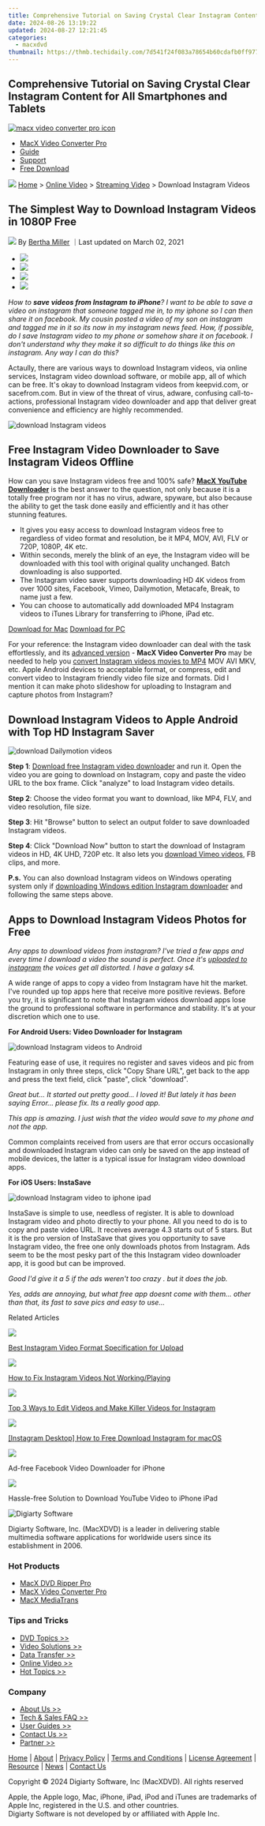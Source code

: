 ```yaml
---
title: Comprehensive Tutorial on Saving Crystal Clear Instagram Content for All Smartphones and Tablets
date: 2024-08-26 13:19:22
updated: 2024-08-27 12:21:45
categories:
  - macxdvd
thumbnail: https://thmb.techidaily.com/7d541f24f083a78654b60cdafb0ff977b1be425e9ba0a0b8e7692ce8252cce78.jpg
---
```


## Comprehensive Tutorial on Saving Crystal Clear Instagram Content for All Smartphones and Tablets

[![macx video converter pro icon](https://www.macxdvd.com/mac-dvd-video-converter-how-to/../image-style/new-seo/icon11.png)](https://tools.techidaily.com/macxdvd/products/)

* [MacX Video Converter Pro](https://tools.techidaily.com/macxdvd/products/)
* [Guide](https://tools.techidaily.com/macxdvd/products/)
* [Support](https://tools.techidaily.com/macxdvd/products/)
* [Free Download](https://tools.techidaily.com/macxdvd/products/)



![](https://www.macxdvd.com/mac-dvd-video-converter-how-to/../image-style/new-seo/icon7.png) [Home](https://tools.techidaily.com/macxdvd/products/) \> [Online Video](https://tools.techidaily.com/macxdvd/products/) \> [Streaming Video](https://tools.techidaily.com/macxdvd/products/) \> Download Instagram Videos

## The Simplest Way to Download Instagram Videos in 1080P Free



![](https://www.macxdvd.com/mac-dvd-video-converter-how-to/../image-style/new-seo/icon6.png) By [Bertha Miller](https://www.linkedin.com/in/bertha-miller-7a324990/) ｜Last updated on March 02, 2021

* [![](https://www.macxdvd.com/mac-dvd-video-converter-how-to/../image-style/new-seo/share-fa.jpg)](https://www.facebook.com/sharer/sharer.php?u=https://www.macxdvd.com/mac-dvd-video-converter-how-to/free-download-instagram-hd-videos-to-iphone-ipad-android.htm)
* [![](https://www.macxdvd.com/mac-dvd-video-converter-how-to/../image-style/new-seo/share-tw.jpg)](https://twitter.com/intent/tweet?url=https://www.macxdvd.com/mac-dvd-video-converter-how-to/free-download-instagram-hd-videos-to-iphone-ipad-android.htm)
* [![](https://www.macxdvd.com/mac-dvd-video-converter-how-to/../image-style/new-seo/share-email.jpg)](https://www.macxdvd.com/mac-dvd-video-converter-how-to/mailto:info@example.com?&subject=&body=https://www.macxdvd.com/mac-dvd-video-converter-how-to/free-download-instagram-hd-videos-to-iphone-ipad-android.htm)
* [![](https://www.macxdvd.com/mac-dvd-video-converter-how-to/../image-style/new-seo/share-in.jpg)](https://www.linkedin.com/shareArticle?mini=true&url=https://www.macxdvd.com/mac-dvd-video-converter-how-to/free-download-instagram-hd-videos-to-iphone-ipad-android.htm&title=&summary=https://www.macxdvd.com/mac-dvd-video-converter-how-to/free-download-instagram-hd-videos-to-iphone-ipad-android.htm&source=)

_How to **save videos from Instagram to iPhone**? I want to be able to save a video on instagram that someone tagged me in, to my iphone so I can then share it on facebook. My cousin posted a video of my son on instagram and tagged me in it so its now in my instagram news feed. How, if possible, do I save Instagram video to my phone or somehow share it on facebook. I don't understand why they make it so difficult to do things like this on instagram. Any way I can do this?_

Actaully, there are various ways to download Instagram videos, via online services, Instagram video download software, or mobile app, all of which can be free. It's okay to download Instagram videos from keepvid.com, or sacefrom.com. But in view of the threat of virus, adware, confusing call-to-actions, professional Instagram video downloader and app that deliver great convenience and efficiency are highly recommended.

![download Instagram videos](https://www.macxdvd.com/mac-dvd-video-converter-how-to/article-image/download-instagram-video.jpg) 

## Free Instagram Video Downloader to Save Instagram Videos Offline 

How can you save Instagram videos free and 100% safe? **[MacX YouTube Downloader](https://tools.techidaily.com/macxdvd/products/)** is the best answer to the question, not only because it is a totally free program nor it has no virus, adware, spyware, but also because the ability to get the task done easily and efficiently and it has other stunning features. 

* It gives you easy access to download Instagram videos free to regardless of video format and resolution, be it MP4, MOV, AVI, FLV or 720P, 1080P, 4K etc.
* Within seconds, merely the blink of an eye, the Instagram video will be downloaded with this tool with original quality unchanged. Batch downloading is also supported.
* The Instagram video saver supports downloading HD 4K videos from over 1000 sites, Facebook, Vimeo, Dailymotion, Metacafe, Break, to name just a few.
* You can choose to automatically add downloaded MP4 Instagram videos to iTunes Library for transferring to iPhone, iPad etc.

[Download for Mac](https://tools.techidaily.com/macxdvd/products/) [Download for PC](https://tools.techidaily.com/macxdvd/products/) 

For your reference: the Instagram video downloader can deal with the task effortlessly, and its [advanced version](https://tools.techidaily.com/macxdvd/products/) \- **MacX Video Converter Pro** may be needed to help you [convert Instagram videos movies to MP4](https://tools.techidaily.com/macxdvd/products/) MOV AVI MKV, etc. Apple Android devices to acceptable format, or compress, edit and convert video to Instagram friendly video file size and formats. Did I mention it can make photo slideshow for uploading to Instagram and capture photos from Instagram?

##  Download Instagram Videos to Apple Android with Top HD Instagram Saver

![download Dailymotion videos](https://www.macxdvd.com/mac-dvd-video-converter-how-to/article-image/dailymotion-downloader-1.jpg) 

**Step 1**: [Download free Instagram video downloader](https://tools.techidaily.com/macxdvd/products/) and run it. Open the video you are going to download on Instagram, copy and paste the video URL to the box frame. Click "analyze" to load Instagram video details.

**Step 2**: Choose the video format you want to download, like MP4, FLV, and video resolution, file size. 

**Step 3**: Hit "Browse" button to select an output folder to save downloaded Instagram videos. 

**Step 4**: Click "Download Now" button to start the download of Instagram videos in HD, 4K UHD, 720P etc. It also lets you [download Vimeo videos](https://tools.techidaily.com/macxdvd/products/), FB clips, and more.

**P.s.** You can also download Instagram videos on Windows operating system only if [downloading Windows edition Instagram downloader](https://tools.techidaily.com/macxdvd/products/) and following the same steps above.

## Apps to Download Instagram Videos Photos for Free

_Any apps to download videos from instagram? I've tried a few apps and every time I download a video the sound is perfect. Once it's [uploaded to instagram](https://tools.techidaily.com/macxdvd/products/) the voices get all distorted. I have a galaxy s4\._ 

 A wide range of apps to copy a video from Instagram have hit the market. I've rounded up top apps here that receive more positive reviews. Before you try, it is significant to note that Instagram videos download apps lose the ground to professional software in performance and stability. It's at your discretion which one to use.

**For Android Users: Video Downloader for Instagram** 

![download Instagram videos to Android](https://www.macxdvd.com/mac-dvd-video-converter-how-to/article-image/insta-download-android.jpg) 

Featuring ease of use, it requires no register and saves videos and pic from Instagram in only three steps, click "Copy Share URL", get back to the app and press the text field, click "paste", click "download". 

_Great but... It started out pretty good... I loved it! But lately it has been saying Error... please fix. Its a really good app._ 

_This app is amazing. I just wish that the video would save to my phone and not the app._

 Common complaints received from users are that error occurs occasionally and downloaded Instagram video can only be saved on the app instead of mobile devices, the latter is a typical issue for Instagram video download apps. 

 **For iOS Users: InstaSave**

![download Instagram video to iphone ipad](https://www.macxdvd.com/mac-dvd-video-converter-how-to/article-image/insta-download-ios.jpg) 

 InstaSave is simple to use, needless of register. It is able to download Instagram video and photo directly to your phone. All you need to do is to copy and paste video URL. It receives average 4.3 starts out of 5 stars. But it is the pro version of InstaSave that gives you opportunity to save Instagram video, the free one only downloads photos from Instagram. Ads seem to be the most pesky part of the this Instagram video downloader app, it is good but can be improved.

_Good I'd give it a 5 if the ads weren't too crazy . but it does the job._ 

_Yes, adds are annoying, but what free app doesnt come with them... other than that, its fast to save pics and easy to use..._



Related Articles

![](https://www.macxdvd.com/mac-dvd-video-converter-how-to/../image-style/new-seo/pic7.jpg)

[Best Instagram Video Format Specification for Upload](https://tools.techidaily.com/macxdvd/products/) 

![](https://www.macxdvd.com/mac-dvd-video-converter-how-to/../image-style/new-seo/pic6.jpg)

[How to Fix Instagram Videos Not Working/Playing](https://tools.techidaily.com/macxdvd/products/) 

![](https://www.macxdvd.com/mac-dvd-video-converter-how-to/../image-style/new-seo/pic5.jpg)

[Top 3 Ways to Edit Videos and Make Killer Videos for Instagram](https://tools.techidaily.com/macxdvd/products/) 

![](https://www.macxdvd.com/mac-dvd-video-converter-how-to/../image-style/new-seo/pic4.jpg)

[\[Instagram Desktop\] How to Free Download Instagram for macOS](https://tools.techidaily.com/macxdvd/products/) 

![](https://www.macxdvd.com/mac-dvd-video-converter-how-to/../image-style/new-seo/pic3.jpg)

 Ad-free Facebook Video Downloader for iPhone

![](https://www.macxdvd.com/mac-dvd-video-converter-how-to/../image-style/new-seo/pic2.jpg)

 Hassle-free Solution to Download YouTube Video to iPhone iPad



![Digiarty Software](https://www.macxdvd.com/mac-dvd-video-converter-how-to/../icon/logo.png) 

Digiarty Software, Inc. (MacXDVD) is a leader in delivering stable multimedia software applications for worldwide users since its establishment in 2006.

### Hot Products

* [MacX DVD Ripper Pro](https://tools.techidaily.com/macxdvd/products/)
* [MacX Video Converter Pro](https://tools.techidaily.com/macxdvd/products/)
* [MacX MediaTrans](https://tools.techidaily.com/macxdvd/products/)

### Tips and Tricks

* [DVD Topics >>](https://tools.techidaily.com/macxdvd/products/)
* [Video Solutions >>](https://tools.techidaily.com/macxdvd/products/)
* [Data Transfer >>](https://tools.techidaily.com/macxdvd/products/)
* [Online Video >>](https://tools.techidaily.com/macxdvd/products/)
* [Hot Topics >>](https://tools.techidaily.com/macxdvd/products/)

### Company

* [About Us >>](https://tools.techidaily.com/macxdvd/products/)
* [Tech & Sales FAQ >>](https://tools.techidaily.com/macxdvd/products/)
* [User Guides >>](https://tools.techidaily.com/macxdvd/products/)
* [Contact Us >>](https://tools.techidaily.com/macxdvd/products/)
* [Partner >>](https://tools.techidaily.com/macxdvd/products/)



[Home](https://tools.techidaily.com/macxdvd/products/) | [About](https://tools.techidaily.com/macxdvd/products/) | [Privacy Policy](https://tools.techidaily.com/macxdvd/products/) | [Terms and Conditions](https://tools.techidaily.com/macxdvd/products/) | [License Agreement](https://tools.techidaily.com/macxdvd/products/) | [Resource](https://tools.techidaily.com/macxdvd/products/) | [News](https://tools.techidaily.com/macxdvd/products/) | [Contact Us](https://tools.techidaily.com/macxdvd/products/)

Copyright © 2024 Digiarty Software, Inc (MacXDVD). All rights reserved

Apple, the Apple logo, Mac, iPhone, iPad, iPod and iTunes are trademarks of Apple Inc, registered in the U.S. and other countries.  
Digiarty Software is not developed by or affiliated with Apple Inc.

<ins class="adsbygoogle"
     style="display:block"
     data-ad-format="autorelaxed"
     data-ad-client="ca-pub-7571918770474297"
     data-ad-slot="1223367746"></ins>



<ins class="adsbygoogle"
     style="display:block"
     data-ad-client="ca-pub-7571918770474297"
     data-ad-slot="8358498916"
     data-ad-format="auto"
     data-full-width-responsive="true"></ins>
